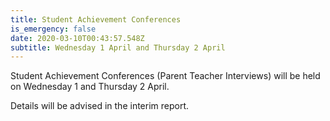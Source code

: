 ```yaml
---
title: Student Achievement Conferences
is_emergency: false
date: 2020-03-10T00:43:57.548Z
subtitle: Wednesday 1 April and Thursday 2 April
---
```

Student Achievement Conferences (Parent Teacher Interviews) will be held on Wednesday 1 and Thursday 2 April.

Details will be advised in the interim report.